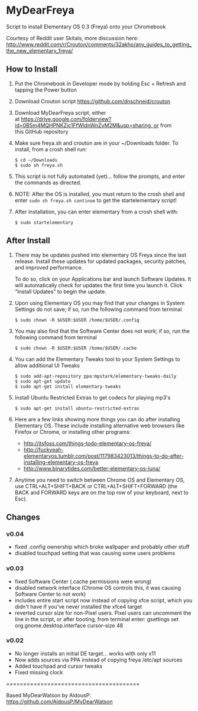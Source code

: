 # MyDearFreya
Script to install Elementary OS 0.3 (Freya) onto your Chromebook

Courtesy of Reddit user Skitals, more discussion here: http://www.reddit.com/r/Crouton/comments/32akho/any_guides_to_getting_the_new_elementary_freya/

## How to Install
1. Put the Chromebook in Developer mode by holding Esc + Refresh and tapping the Power button
2. Download Crouton script  https://github.com/dnschneid/crouton
3. Download MyDearFreya script, either at https://drive.google.com/folderview?id=0B5m4MQHPNKZjc1FfWldnWnZyM2M&usp=sharing, or from this GitHub repository
4. Make sure freya.sh and crouton are in your ~/Downloads folder. To install, from a crosh shell run:
    ```shell
    $ cd ~/Downloads
    $ sudo sh freya.sh
    ```

5. This script is not fully automated (yet)... follow the prompts, and enter the commands as directed.
6. NOTE: After the OS is installed, you must return to the crosh shell and enter ```sudo sh freya.sh continue``` to get the startelementary script!
7. After installation, you can enter elementary from a crosh shell with:
    ```
    $ sudo startelementary
    ```

## After Install
1. There may be updates pushed into elementary OS Freya since the last release. Install these updates for updated packages, security patches, and improved performance.

    To do so, click on your Applications bar and launch Software Updates. It will automatically check for updates the first time you launch it. Click “Install Updates” to begin the update.

2. Upon using Elementary OS you may find that your changes in System Settings do not save; if so, run the following command from terminal
    ```shell
    $ sudo chown -R $USER:$USER /home/$USER/.config
    ```

3. You may also find that the Software Center does not work; if so, run the following command from terminal
    ```shell
    $ sudo chown -R $USER:$USER /home/$USER/.cache
    ```

4. You can add the Elementary Tweaks tool to your System Settings to allow additional UI Tweaks
    ```shell
    $ sudo add-apt-repository ppa:mpstark/elementary-tweaks-daily
    $ sudo apt-get update
    $ sudo apt-get install elementary-tweaks
    ```

5. Install Ubuntu Restricted Extras to get codecs for playing mp3's
    ```shell
    $ sudo apt-get install ubuntu-restricted-extras
    ```

6. Here are a few links showing more things you can do after installing Elementary OS. These include installing alternative web browsers like Firefox or Chrome, or installing other programs:
    * http://itsfoss.com/things-todo-elementary-os-freya/
    * http://fuckyeah-elementaryos.tumblr.com/post/117983423013/things-to-do-after-installing-elementary-os-freya
    * http://www.binarytides.com/better-elementary-os-luna/

7. Anytime you need to switch between Chrome OS and Elementary OS, use CTRL+ALT+SHIFT+BACK or CTRL+ALT+SHIFT+FORWARD (the BACK and FORWARD keys are on the top row of your keyboard, next to Esc).


## Changes
### v0.04
- fixed .config ownership which broke wallpaper and probably other stuff
- disabled touchpad setting that was causing some users problems

### v0.03
- fixed Software Center (.cache permissions were wrong)
- disabled network interface (Chrome OS controls this, it was causing Software Center to not work)
- includes entire start script now instead of copying xfce script, which you didn't have if you've never installed the xfce4 target
- reverted cursor size for non-Pixel users. Pixel users can uncomment the line in the script, or after booting, from terminal enter: gsettings set org.gnome.desktop.interface cursor-size 48

### v0.02
- No longer installs an initial DE target... works with only x11
- Now adds sources via PPA instead of copying freya /etc/apt sources
- Added touchpad and cursor tweaks
- Fixed missing clock


=======================================

Based MyDearWatson by AldousP:
https://github.com/AldousP/MyDearWatson
